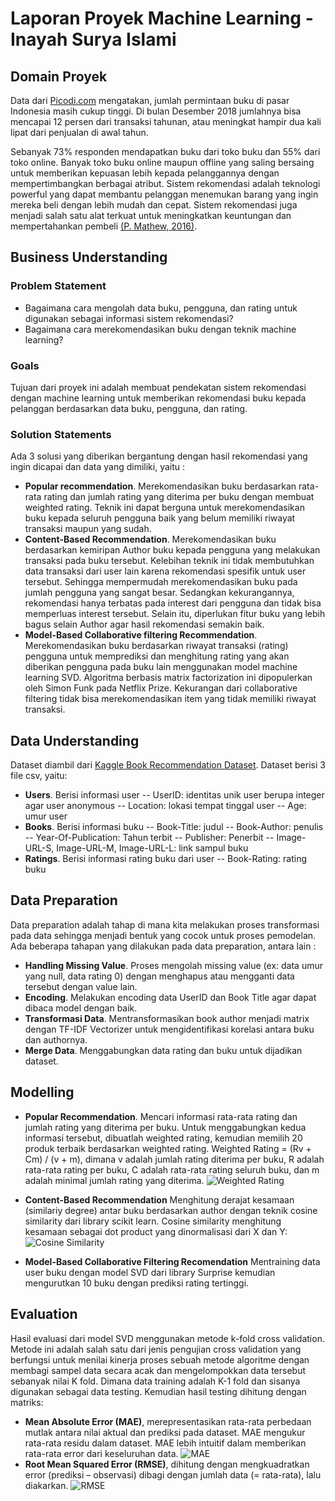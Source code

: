 # Laporan Proyek Machine Learning - Inayah Surya Islami

## Domain Proyek
Data dari [Picodi.com](https://www.picodi.com/id/mencari-penawaran/pembelian-buku-di-indonesia-dan-di-seluruh-dunia) mengatakan, jumlah permintaan buku di pasar Indonesia masih cukup tinggi. Di bulan Desember 2018 jumlahnya bisa mencapai 12 persen dari transaksi tahunan, atau meningkat hampir dua kali lipat dari penjualan di awal tahun.

Sebanyak 73% responden mendapatkan buku dari toko buku dan 55% dari toko online. Banyak toko buku online maupun offline yang saling bersaing untuk memberikan kepuasan lebih kepada pelanggannya dengan mempertimbangkan berbagai atribut. Sistem rekomendasi adalah teknologi powerful yang dapat membantu pelanggan menemukan barang yang ingin mereka beli dengan lebih mudah dan cepat. Sistem rekomendasi juga menjadi salah satu alat terkuat untuk meningkatkan keuntungan dan mempertahankan pembeli [(P. Mathew, 2016)](https://ieeexplore.ieee.org/abstract/document/7684166).

## Business Understanding
### Problem Statement
- Bagaimana cara mengolah data buku, pengguna, dan rating untuk digunakan sebagai informasi sistem rekomendasi?
- Bagaimana cara merekomendasikan buku dengan teknik machine learning?

### Goals
Tujuan dari proyek ini adalah membuat pendekatan sistem rekomendasi dengan machine learning untuk memberikan rekomendasi buku kepada pelanggan berdasarkan data buku, pengguna, dan rating.

### Solution Statements
Ada 3 solusi yang diberikan bergantung dengan hasil rekomendasi yang ingin dicapai dan data yang dimiliki, yaitu :
- **Popular recommendation**. Merekomendasikan buku berdasarkan rata-rata rating dan jumlah rating yang diterima per buku dengan membuat weighted rating. Teknik ini dapat berguna untuk merekomendasikan buku kepada seluruh pengguna baik yang belum memiliki riwayat transaksi maupun yang sudah.
- **Content-Based Recommendation**. Merekomendasikan buku berdasarkan kemiripan Author buku kepada pengguna yang melakukan transaksi pada buku tersebut. Kelebihan teknik ini tidak membutuhkan data transaksi dari user lain karena rekomendasi spesifik untuk user tersebut. Sehingga mempermudah merekomendasikan buku pada jumlah pengguna yang sangat besar. Sedangkan kekurangannya, rekomendasi hanya terbatas pada interest dari pengguna dan tidak bisa memperluas interest tersebut. Selain itu, diperlukan fitur buku yang lebih bagus selain Author agar hasil rekomendasi semakin baik.
- **Model-Based Collaborative filtering Recommendation**. Merekomendasikan buku berdasarkan riwayat transaksi (rating) pengguna untuk memprediksi dan menghitung rating yang akan diberikan pengguna pada buku lain menggunakan model machine learning SVD. Algoritma berbasis matrix factorization ini dipopulerkan oleh Simon Funk pada Netflix Prize. Kekurangan dari collaborative filtering tidak bisa merekomendasikan item yang tidak memiliki riwayat transaksi.

## Data Understanding
Dataset diambil dari [Kaggle Book Recommendation Dataset](https://www.kaggle.com/arashnic/book-recommendation-dataset). Dataset berisi 3 file csv, yaitu:
- **Users**. Berisi informasi user
 -- UserID: identitas unik user berupa integer agar user anonymous
 -- Location: lokasi tempat tinggal user
 -- Age: umur user
- **Books**. Berisi informasi buku
 -- Book-Title: judul
 -- Book-Author: penulis
 -- Year-Of-Publication: Tahun terbit
 -- Publisher: Penerbit
 -- Image-URL-S, Image-URL-M, Image-URL-L: link sampul buku
- **Ratings**. Berisi informasi rating buku dari user
 -- Book-Rating: rating buku

## Data Preparation
Data preparation adalah tahap di mana kita melakukan proses transformasi pada data sehingga menjadi bentuk yang cocok untuk proses pemodelan. Ada beberapa tahapan yang dilakukan pada data preparation, antara lain :
- **Handling Missing Value**. Proses mengolah missing value (ex: data umur yang null, data rating 0) dengan menghapus atau mengganti data tersebut dengan value lain.
- **Encoding**. Melakukan encoding data UserID dan Book Title agar dapat dibaca model dengan baik.
- **Transformasi Data**. Mentransformasikan book author menjadi matrix dengan TF-IDF Vectorizer untuk mengidentifikasi korelasi antara buku dan authornya.
- **Merge Data**. Menggabungkan data rating dan buku untuk dijadikan dataset.

## Modelling
- **Popular Recommendation**.
Mencari informasi rata-rata rating dan jumlah rating yang diterima per buku. Untuk menggabungkan kedua informasi tersebut, dibuatlah weighted rating, kemudian memilih 20 produk terbaik berdasarkan weighted rating. Weighted Rating = (Rv + Cm) / (v + m), dimana v adalah jumlah rating diterima per buku, R adalah rata-rata rating per buku, C adalah rata-rata rating seluruh buku, dan m adalah minimal jumlah rating yang diterima.
![Weighted Rating](https://miro.medium.com/max/368/1*fGziZl2Do-VyQXSCPq_Y2Q.png)

- **Content-Based Recommendation**
Menghitung derajat kesamaan (similariy degree) antar buku berdasarkan author dengan teknik cosine similarity dari library scikit learn. Cosine similarity menghitung kesamaan sebagai dot product yang dinormalisasi dari X dan Y: 
![Cosine Similarity](https://wikimedia.org/api/rest_v1/media/math/render/svg/1d94e5903f7936d3c131e040ef2c51b473dd071d)

- **Model-Based Collaborative Filtering Recomendation**
Mentraining data user buku dengan model SVD dari library Surprise kemudian mengurutkan 10 buku dengan prediksi rating tertinggi. 

## Evaluation
Hasil evaluasi dari model SVD menggunakan metode k-fold cross validation. Metode ini adalah salah satu dari jenis pengujian cross validation yang berfungsi untuk menilai kinerja proses sebuah metode algoritme dengan membagi sampel data secara acak dan mengelompokkan data tersebut sebanyak nilai K fold. Dimana data training adalah K-1 fold dan sisanya digunakan sebagai data testing. Kemudian hasil testing dihitung dengan matriks:
- **Mean Absolute Error (MAE)**, merepresentasikan rata-rata perbedaan mutlak antara nilai aktual dan prediksi pada dataset. MAE mengukur rata-rata residu dalam dataset. MAE lebih intuitif dalam memberikan rata-rata error dari keseluruhan data.
![MAE](https://1.bp.blogspot.com/-OY4iwFkwEdQ/X8J8nmJFPFI/AAAAAAAACYo/hFjo4vbDdWguXH5XKhHEXWihbKKIkZA_wCLcBGAsYHQ/s241/Rumus%2BMAE.jpg)
- **Root Mean Squared Error (RMSE)**, dihitung dengan mengkuadratkan error (prediksi – observasi) dibagi dengan jumlah data (= rata-rata), lalu diakarkan.
![RMSE](https://1.bp.blogspot.com/-1Dkr12kqVyc/Xa60hhWWcTI/AAAAAAAABIE/-xUrC9kWrWM-VMUq2PIWQ5_v51xNWBnWwCLcBGAsYHQ/s1600/Picture4.jpg)













 